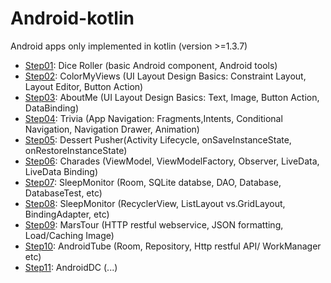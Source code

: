 # Android-kotlin
Android apps only implemented in kotlin (version >=1.3.7)

- [Step01](https://github.com/tooth2/Android-kotlin/tree/main/step01): Dice Roller (basic Android component, Android tools)
- [Step02](https://github.com/tooth2/Android-kotlin/tree/main/step02): ColorMyViews (UI Layout Design Basics: Constraint Layout, Layout Editor, Button Action) 
- [Step03](https://github.com/tooth2/Android-kotlin/tree/main/step03): AboutMe (UI Layout Design Basics: Text, Image, Button Action, DataBinding) 
- [Step04](https://github.com/tooth2/Android-kotlin/tree/main/step04): Trivia (App Navigation: Fragments,Intents, Conditional Navigation, Navigation Drawer, Animation) 
- [Step05](https://github.com/tooth2/Android-kotlin/tree/main/step05): Dessert Pusher(Activity Lifecycle, onSaveInstanceState, onRestoreInstanceState)
- [Step06](https://github.com/tooth2/Android-kotlin/tree/main/step06): Charades (ViewModel, ViewModelFactory, Observer, LiveData, LiveData Binding)
- [Step07](https://github.com/tooth2/Android-kotlin/tree/main/step07): SleepMonitor (Room, SQLite databse, DAO, Database, DatabaseTest, etc) 
- [Step08](https://github.com/tooth2/Android-kotlin/tree/main/step08): SleepMonitor (RecyclerView, ListLayout vs.GridLayout, BindingAdapter, etc) 
- [Step09](https://github.com/tooth2/Android-kotlin/tree/main/step09): MarsTour (HTTP restful webservice, JSON formatting, Load/Caching Image) 
- [Step10](https://github.com/tooth2/Android-kotlin/tree/main/step10): AndroidTube (Room, Repository, Http restful API/ WorkManager etc) 
- [Step11](https://github.com/tooth2/Android-kotlin/tree/main/step11): AndroidDC (...) 

